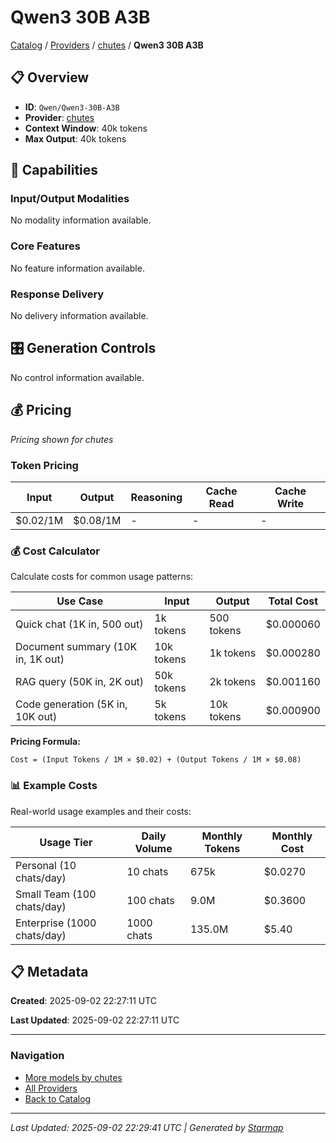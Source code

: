 # Qwen3 30B A3B
  
[Catalog](../../../../..) / [Providers](../../../..) / [chutes](../../..) / **Qwen3 30B A3B**


## 📋 Overview
  
- **ID**: `Qwen/Qwen3-30B-A3B`
- **Provider**: [chutes](../)
- **Context Window**: 40k tokens
- **Max Output**: 40k tokens
  
## 🎯 Capabilities
  
### Input/Output Modalities
  
No modality information available.
  
### Core Features
  
No feature information available.
  
### Response Delivery
  
No delivery information available.
  
## 🎛️ Generation Controls
  
No control information available.
  
## 💰 Pricing
  
*Pricing shown for chutes*
  
  
### Token Pricing
  
| Input | Output | Reasoning | Cache Read | Cache Write |
|---------|---------|---------|---------|---------|
| $0.02/1M | $0.08/1M | - | - | - |

  
### 💰 Cost Calculator
  
Calculate costs for common usage patterns:
  
  
| Use Case | Input | Output | Total Cost |
|---------|---------|---------|---------|
| Quick chat (1K in, 500 out) | 1k tokens | 500 tokens | $0.000060 |
| Document summary (10K in, 1K out) | 10k tokens | 1k tokens | $0.000280 |
| RAG query (50K in, 2K out) | 50k tokens | 2k tokens | $0.001160 |
| Code generation (5K in, 10K out) | 5k tokens | 10k tokens | $0.000900 |

  
**Pricing Formula:**
  
```
Cost = (Input Tokens / 1M × $0.02) + (Output Tokens / 1M × $0.08)
```
  
### 📊 Example Costs
  
Real-world usage examples and their costs:
  
  
| Usage Tier | Daily Volume | Monthly Tokens | Monthly Cost |
|---------|---------|---------|---------|
| Personal (10 chats/day) | 10 chats | 675k | $0.0270 |
| Small Team (100 chats/day) | 100 chats | 9.0M | $0.3600 |
| Enterprise (1000 chats/day) | 1000 chats | 135.0M | $5.40 |

  
## 📋 Metadata
  
**Created**: 2025-09-02 22:27:11 UTC
  
**Last Updated**: 2025-09-02 22:27:11 UTC
  
  
---
  
  
### Navigation

- [More models by chutes](../)
- [All Providers](../../../../../providers)
- [Back to Catalog](../../../../..)


---
_Last Updated: 2025-09-02 22:29:41 UTC | Generated by [Starmap](https://github.com/agentstation/starmap)_
